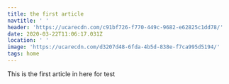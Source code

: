 ```yaml
---
title: the first article
navtitle: ' '
header: 'https://ucarecdn.com/c91bf726-f770-449c-9682-e62825c1dd78/'
date: 2020-03-22T11:06:17.031Z
location: ' '
image: 'https://ucarecdn.com/d3207d48-6fda-4b5d-838e-f7ca995d5194/'
tags: home
---
```

This is the first article in here for test